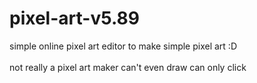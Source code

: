 # pixel-art-v5.89
simple online pixel art editor to make simple pixel art :D
<br/>
<br/>
not really a pixel art maker
can't even draw can only click
